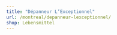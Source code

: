 ```yaml
---
title: "Dépanneur L’Exceptionnel"
url: /montreal/depanneur-lexceptionnel/
shop: Lebensmittel
---
```

